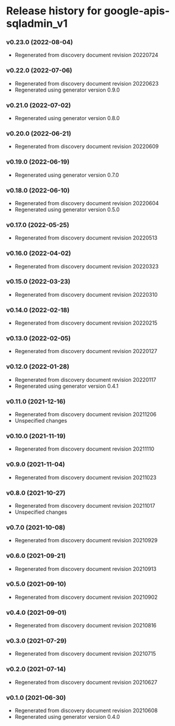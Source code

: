 # Release history for google-apis-sqladmin_v1

### v0.23.0 (2022-08-04)

* Regenerated from discovery document revision 20220724

### v0.22.0 (2022-07-06)

* Regenerated from discovery document revision 20220623
* Regenerated using generator version 0.9.0

### v0.21.0 (2022-07-02)

* Regenerated using generator version 0.8.0

### v0.20.0 (2022-06-21)

* Regenerated from discovery document revision 20220609

### v0.19.0 (2022-06-19)

* Regenerated using generator version 0.7.0

### v0.18.0 (2022-06-10)

* Regenerated from discovery document revision 20220604
* Regenerated using generator version 0.5.0

### v0.17.0 (2022-05-25)

* Regenerated from discovery document revision 20220513

### v0.16.0 (2022-04-02)

* Regenerated from discovery document revision 20220323

### v0.15.0 (2022-03-23)

* Regenerated from discovery document revision 20220310

### v0.14.0 (2022-02-18)

* Regenerated from discovery document revision 20220215

### v0.13.0 (2022-02-05)

* Regenerated from discovery document revision 20220127

### v0.12.0 (2022-01-28)

* Regenerated from discovery document revision 20220117
* Regenerated using generator version 0.4.1

### v0.11.0 (2021-12-16)

* Regenerated from discovery document revision 20211206
* Unspecified changes

### v0.10.0 (2021-11-19)

* Regenerated from discovery document revision 20211110

### v0.9.0 (2021-11-04)

* Regenerated from discovery document revision 20211023

### v0.8.0 (2021-10-27)

* Regenerated from discovery document revision 20211017
* Unspecified changes

### v0.7.0 (2021-10-08)

* Regenerated from discovery document revision 20210929

### v0.6.0 (2021-09-21)

* Regenerated from discovery document revision 20210913

### v0.5.0 (2021-09-10)

* Regenerated from discovery document revision 20210902

### v0.4.0 (2021-09-01)

* Regenerated from discovery document revision 20210816

### v0.3.0 (2021-07-29)

* Regenerated from discovery document revision 20210715

### v0.2.0 (2021-07-14)

* Regenerated from discovery document revision 20210627

### v0.1.0 (2021-06-30)

* Regenerated from discovery document revision 20210608
* Regenerated using generator version 0.4.0


